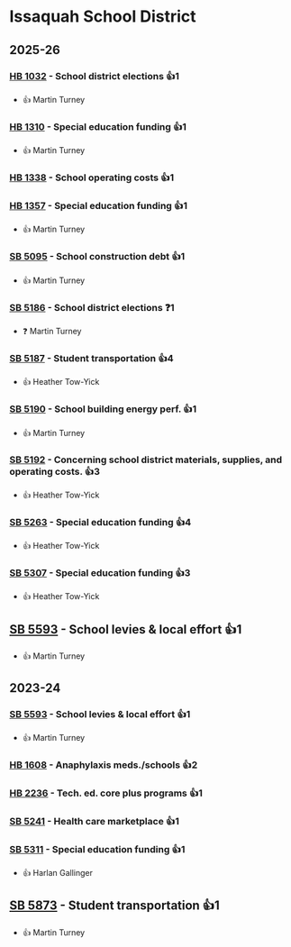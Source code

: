 # Issaquah School District
## 2025-26

### [HB 1032](/bill/2025-26/hb/1032/) - School district elections 👍1  
* 👍 Martin Turney

### [HB 1310](/bill/2025-26/hb/1310/) - Special education funding 👍1  
* 👍 Martin Turney

### [HB 1338](/bill/2025-26/hb/1338/) - School operating costs 👍1  

### [HB 1357](/bill/2025-26/hb/1357/) - Special education funding 👍1  
* 👍 Martin Turney

### [SB 5095](/bill/2025-26/sb/5095/) - School construction debt 👍1  
* 👍 Martin Turney

### [SB 5186](/bill/2025-26/sb/5186/) - School district elections   ❓1
* ❓ Martin Turney

### [SB 5187](/bill/2025-26/sb/5187/) - Student transportation 👍4  
* 👍 Heather Tow-Yick

### [SB 5190](/bill/2025-26/sb/5190/) - School building energy perf. 👍1  
* 👍 Martin Turney

### [SB 5192](/bill/2025-26/sb/5192/) - Concerning school district materials, supplies, and operating costs. 👍3  
* 👍 Heather Tow-Yick

### [SB 5263](/bill/2025-26/sb/5263/) - Special education funding 👍4  
* 👍 Heather Tow-Yick

### [SB 5307](/bill/2025-26/sb/5307/) - Special education funding 👍3  
* 👍 Heather Tow-Yick

## [SB 5593](/bill/2025-26/sb/5593/) - School levies & local effort 👍1  
* 👍 Martin Turney

## 2023-24

### [SB 5593](/bill/2023-24/sb/5593/) - School levies & local effort 👍1  
* 👍 Martin Turney

### [HB 1608](/bill/2023-24/hb/1608/) - Anaphylaxis meds./schools 👍2  

### [HB 2236](/bill/2023-24/hb/2236/) - Tech. ed. core plus programs 👍1  

### [SB 5241](/bill/2023-24/sb/5241/) - Health care marketplace 👍1  

### [SB 5311](/bill/2023-24/sb/5311/) - Special education funding 👍1  
* 👍 Harlan Gallinger

## [SB 5873](/bill/2023-24/sb/5873/) - Student transportation 👍1  
* 👍 Martin Turney
